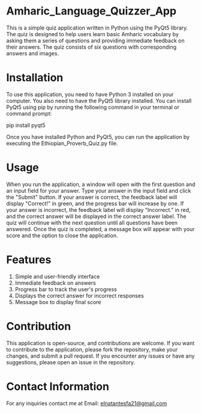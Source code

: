 # Amharic_Language_Quizzer_App
This is a simple quiz application written in Python using the PyQt5 library. The quiz is designed to help users learn basic Amharic vocabulary by asking them a series of questions and providing immediate feedback on their answers. The quiz consists of six questions with corresponding answers and images.

# Installation
To use this application, you need to have Python 3 installed on your computer. You also need to have the PyQt5 library installed. You can install PyQt5 using pip by running the following command in your terminal or command prompt:

pip install pyqt5

Once you have installed Python and PyQt5, you can run the application by executing the Ethiopian_Proverb_Quiz.py file.

# Usage
When you run the application, a window will open with the first question and an input field for your answer. Type your answer in the input field and click the "Submit" button. If your answer is correct, the feedback label will display "Correct!" in green, and the progress bar will increase by one. If your answer is incorrect, the feedback label will display "Incorrect." in red, and the correct answer will be displayed in the correct answer label. The quiz will continue with the next question until all questions have been answered. Once the quiz is completed, a message box will appear with your score and the option to close the application.

# Features
1. Simple and user-friendly interface
2. Immediate feedback on answers
3. Progress bar to track the user's progress
4. Displays the correct answer for incorrect responses
5. Message box to display final score
# Contribution
This application is open-source, and contributions are welcome. If you want to contribute to the application, please fork the repository, make your changes, and submit a pull request. If you encounter any issues or have any suggestions, please open an issue in the repository.

# Contact Information
For any inquiries contact me at Email: elnatantesfa21@gmail.com

